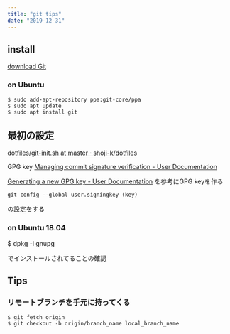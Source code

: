 ```yaml
---
title: "git tips"
date: "2019-12-31"
---
```


## install

[download Git](https://git-scm.com/download/linux)

### on Ubuntu

```
$ sudo add-apt-repository ppa:git-core/ppa
$ sudo apt update
$ sudo apt install git
```

## 最初の設定

[dotfiles/git\-init\.sh at master · shoji\-k/dotfiles](https://github.com/shoji-k/dotfiles/blob/master/git-init.sh)

GPG key
[Managing commit signature verification \- User Documentation](https://help.github.com/articles/managing-commit-signature-verification/)

[Generating a new GPG key \- User Documentation](https://help.github.com/articles/generating-a-new-gpg-key/)
を参考にGPG keyを作る

```
git config --global user.signingkey (key)
```

の設定をする

### on Ubuntu 18.04

$ dpkg -l gnupg

でインストールされてることの確認

## Tips

### リモートブランチを手元に持ってくる  

```
$ git fetch origin
$ git checkout -b origin/branch_name local_branch_name
```
